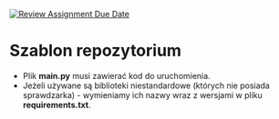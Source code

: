 [![Review Assignment Due Date](https://classroom.github.com/assets/deadline-readme-button-22041afd0340ce965d47ae6ef1cefeee28c7c493a6346c4f15d667ab976d596c.svg)](https://classroom.github.com/a/bNu5OJk0)
# Szablon repozytorium

* Plik <b>main.py</b> musi zawierać kod do uruchomienia.
* Jeżeli używane są biblioteki niestandardowe (których nie posiada sprawdzarka) - wymieniamy ich nazwy wraz z wersjami w pliku <b>requirements.txt</b>.
